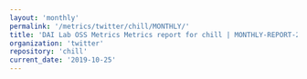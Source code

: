 ```yaml
---
layout: 'monthly'
permalink: '/metrics/twitter/chill/MONTHLY/'
title: 'DAI Lab OSS Metrics Metrics report for chill | MONTHLY-REPORT-2019-10-25'
organization: 'twitter'
repository: 'chill'
current_date: '2019-10-25'
---
```

